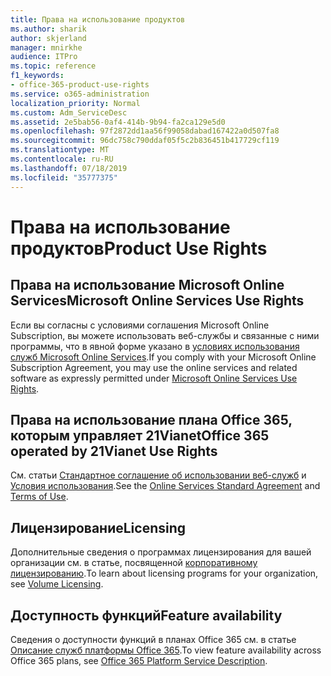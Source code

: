 ```yaml
---
title: Права на использование продуктов
ms.author: sharik
author: skjerland
manager: mnirkhe
audience: ITPro
ms.topic: reference
f1_keywords:
- office-365-product-use-rights
ms.service: o365-administration
localization_priority: Normal
ms.custom: Adm_ServiceDesc
ms.assetid: 2e5bab56-0af4-414b-9b94-fa2ca129e5d0
ms.openlocfilehash: 97f2872dd1aa56f99058dabad167422a0d507fa8
ms.sourcegitcommit: 96dc758c790ddaf05f5c2b836451b417729cf119
ms.translationtype: MT
ms.contentlocale: ru-RU
ms.lasthandoff: 07/18/2019
ms.locfileid: "35777375"
---
```

# <a name="product-use-rights"></a><span data-ttu-id="1473d-102">Права на использование продуктов</span><span class="sxs-lookup"><span data-stu-id="1473d-102">Product Use Rights</span></span>

## <a name="microsoft-online-services-use-rights"></a><span data-ttu-id="1473d-103">Права на использование Microsoft Online Services</span><span class="sxs-lookup"><span data-stu-id="1473d-103">Microsoft Online Services Use Rights</span></span>

<span data-ttu-id="1473d-104">Если вы согласны с условиями соглашения Microsoft Online Subscription, вы можете использовать веб-службы и связанные с ними программы, что в явной форме указано в [условиях использования служб Microsoft Online Services](http://www.microsoftvolumelicensing.com/DocumentSearch.aspx?Mode=3&DocumentTypeId=37&ShowArchived=true).</span><span class="sxs-lookup"><span data-stu-id="1473d-104">If you comply with your Microsoft Online Subscription Agreement, you may use the online services and related software as expressly permitted under [Microsoft Online Services Use Rights](http://www.microsoftvolumelicensing.com/DocumentSearch.aspx?Mode=3&DocumentTypeId=37&ShowArchived=true).</span></span>
  
## <a name="office-365-operated-by-21vianet-use-rights"></a><span data-ttu-id="1473d-105">Права на использование плана Office 365, которым управляет 21Vianet</span><span class="sxs-lookup"><span data-stu-id="1473d-105">Office 365 operated by 21Vianet Use Rights</span></span>

<span data-ttu-id="1473d-106">См. статьи [Стандартное соглашение об использовании веб-служб](http://www.21vbluecloud.com/office365/O365-AgreeWebDir/) и [Условия использования](http://www.21vbluecloud.com/office365/O365-TOU/).</span><span class="sxs-lookup"><span data-stu-id="1473d-106">See the [Online Services Standard Agreement](http://www.21vbluecloud.com/office365/O365-AgreeWebDir/) and [Terms of Use](http://www.21vbluecloud.com/office365/O365-TOU/).</span></span>
  
## <a name="licensing"></a><span data-ttu-id="1473d-107">Лицензирование</span><span class="sxs-lookup"><span data-stu-id="1473d-107">Licensing</span></span>

<span data-ttu-id="1473d-108">Дополнительные сведения о программах лицензирования для вашей организации см. в статье, посвященной [корпоративному лицензированию](https://go.microsoft.com/fwlink/?LinkId=393693).</span><span class="sxs-lookup"><span data-stu-id="1473d-108">To learn about licensing programs for your organization, see [Volume Licensing](https://go.microsoft.com/fwlink/?LinkId=393693).</span></span>
  
## <a name="feature-availability"></a><span data-ttu-id="1473d-109">Доступность функций</span><span class="sxs-lookup"><span data-stu-id="1473d-109">Feature availability</span></span>

<span data-ttu-id="1473d-110">Сведения о доступности функций в планах Office 365 см. в статье [Описание служб платформы Office 365](https://technet.microsoft.com/en-us/library/office-365-platform-service-description.aspx).</span><span class="sxs-lookup"><span data-stu-id="1473d-110">To view feature availability across Office 365 plans, see [Office 365 Platform Service Description](https://technet.microsoft.com/en-us/library/office-365-platform-service-description.aspx).</span></span>
  

